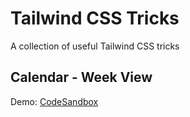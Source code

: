 # Tailwind CSS Tricks

A collection of useful Tailwind CSS tricks

## Calendar - Week View

Demo: [CodeSandbox](https://codesandbox.io/p/sandbox/github/karlhorky/tailwind-css-tricks/tree/main/demos/next-js-calendar-week-view)
